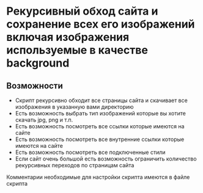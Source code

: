 <h1>Рекурсивный обход сайта и сохранение всех его изображений включая изображения используемые в качестве background</h1>

<h2>Возможности</h2>

<ul>
    <li>Скрипт рекурсивно обходит все страницы сайта и скачивает все изображения в указанную вами директорию</li>
    <li>Есть возможность выбрать тип изображений которые вы хотите скачать jpg, png и т.п.</li>
    <li>Есть возможность посмотреть все ссылки которые имеются на сайте</li>
    <li>Есть возможность посмотреть все внутренние ссылки которые имеются на сайте</li>
    <li>Есть возможность посмотреть все подключенные стили</li>
    <li>Если сайт очень большой есть возможность ограничить количество рекурсивных переходов по страницам сайта</li>
</ul>

<p>Комментарии необходимые для настройки скрипта имеются в файле скрипта</p>
